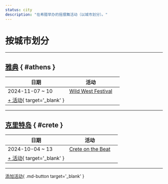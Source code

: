 ```yaml
---
status: city
description: "在希腊举办的摇摆舞活动（以城市划分）。"
---
```


# 按城市划分

---

## <a id=athens></a>[雅典](#athens) { #athens }

| 日期 | 活动 | |
| --- | --- | --- |
| 2024-11-07 ~ 10 | [Wild West Festival](wild-west-festival-2024.md) |  |
| [+ 活动](https://github.com/swingdance/events/issues/new?assignees=&labels=add+event&projects=&template=02-add_entity.yml&title=%5B2024%2Fel_GR%5D%20%3CName%3E&region=el_GR&province=Athens&city=Athens&org_id=&date_starts=2024-&date_ends=2024-){ target='_blank' }

---

## <a id=crete></a>[克里特岛](#crete) { #crete }

| 日期 | 活动 | |
| --- | --- | --- |
| 2024-10-04 ~ 13 | [Crete on the Beat](crete-on-the-beat-2024.md) |  |
| [+ 活动](https://github.com/swingdance/events/issues/new?assignees=&labels=add+event&projects=&template=02-add_entity.yml&title=%5B2024%2Fel_GR%5D%20%3CName%3E&region=el_GR&province=Crete&city=Crete&org_id=&date_starts=2024-&date_ends=2024-){ target='_blank' }

---

[添加活动](https://github.com/swingdance/events/issues/new?assignees=&labels=add+event&projects=&template=02-add_entity.yml&title=%5Bel_GR%5D%20%3CName%3E&region=el_GR&province=&city=&org_id=2024){ .md-button target='_blank' }

